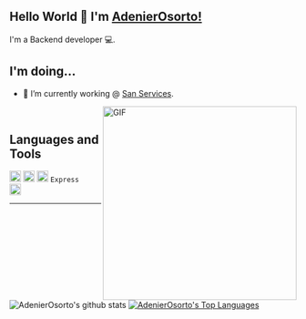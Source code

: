 ## Hello World 🤖 I'm [AdenierOsorto!](https://www.instagram.com/adenierosorto)
I'm a Backend developer 💻.

## I'm doing...
- 🔭 I’m currently working @ [San Services](https://www.sanservices.hn/).
<img align="right" alt="GIF" src="https://cdn.akamai.steamstatic.com/apps/dota2/videos/dota_react/heroes/renders/lina.png" width="340px" />
<br />

## Languages and Tools
<code><img height="20" src="https://go.dev/images/go-logo-white.svg" alt="Go Logo"/></code>
<code><img height="20" src="https://upload.wikimedia.org/wikipedia/commons/thumb/9/99/Unofficial_JavaScript_logo_2.svg/640px-Unofficial_JavaScript_logo_2.svg.png" alt="JavaScript Logo"/></code>
<code><img height="20" src="https://echo.labstack.com/img/logo-dark.svg" alt="Echo Logo"/></code>
<code>Express <img height="20" src="https://upload.wikimedia.org/wikipedia/commons/thumb/9/99/Unofficial_JavaScript_logo_2.svg/640px-Unofficial_JavaScript_logo_2.svg.png" alt="JavaScript Logo"/></code>

---

![AdenierOsorto's github stats](https://github-readme-stats.vercel.app/api?username=AdenierOsorto&show_icons=true&hide_border=true&include_all_commits=true)
[![AdenierOsorto's Top Languages](https://github-readme-stats.vercel.app/api/top-langs/?username=AdenierOsorto&hide=php,ejs,blade,pug)](https://github.com/anuraghazra/github-readme-stats)